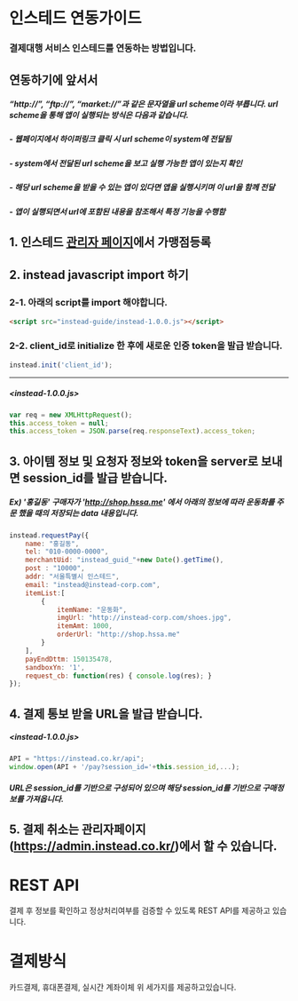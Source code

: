 # 인스테드 연동가이드

### 결제대행 서비스 인스테드를 연동하는 방법입니다.

## 연동하기에 앞서서
##### “http://”, “ftp://”, “market://”과 같은 문자열을 url scheme이라 부릅니다. url scheme을 통해 앱이 실행되는 방식은 다음과 같습니다.

##### - 웹페이지에서 하이퍼링크 클릭 시 url scheme이 system에 전달됨
##### - system에서 전달된 url scheme을 보고 실행 가능한 앱이 있는지 확인
##### - 해당 url scheme을 받을 수 있는 앱이 있다면 앱을 실행시키며 이 url을 함께 전달
##### - 앱이 실행되면서 url에 포함된 내용을 참조해서 특정 기능을 수행함

## 1. 인스테드 [관리자 페이지](https://admin.instead.co.kr/)에서 가맹점등록

## 2. instead javascript import 하기

### 2-1. 아래의 script를 import 해야합니다.
```html
<script src="instead-guide/instead-1.0.0.js"></script>
```

### 2-2. client_id로 initialize 한 후에 새로운 인증 token을 발급 받습니다.
```javascript
instead.init('client_id');
```
<hr/>

##### <instead-1.0.0.js>

```javascript
var req = new XMLHttpRequest();
this.access_token = null;
this.access_token = JSON.parse(req.responseText).access_token;
```

## 3. 아이템 정보 및 요청자 정보와 token을 server로 보내면 session_id를 발급 받습니다.

##### Ex) '홍길동' 구매자가 'http://shop.hssa.me' 에서 아래의 정보에 따라 운동화를 주문 했을 때의 저장되는 data 내용입니다.

```javascript
instead.requestPay({ 
    name: "홍길동", 
    tel: "010-0000-0000", 
    merchantUid: "instead_guid_"+new Date().getTime(), 
    post : "10000", 
    addr: "서울특별시 인스테드", 
    email: "instead@instead-corp.com", 
    itemList:[ 
        { 
            itemName: "운동화", 
            imgUrl: "http://instead-corp.com/shoes.jpg", 
            itemAmt: 1000, 
            orderUrl: "http://shop.hssa.me" 
        } 
    ], 
    payEndDttm: 150135478, 
    sandboxYn: '1', 
    request_cb: function(res) { console.log(res); } 
});
```

## 4. 결제 통보 받을 URL을 발급 받습니다.

##### <instead-1.0.0.js>

```javascript
API = "https://instead.co.kr/api";
window.open(API + '/pay?session_id='+this.session_id,...);
```
##### URL은 session_id를 기반으로 구성되어 있으며 해당 session_id를 기반으로 구매정보를 가져옵니다.

## 5. 결제 취소는 관리자페이지(https://admin.instead.co.kr/)에서 할 수 있습니다.

# REST API
결제 후 정보를 확인하고 정상처리여부를 검증할 수 있도록 REST API를 제공하고 있습니다.

# 결제방식
카드결제, 휴대폰결제, 실시간 계좌이체
위 세가지를 제공하고있습니다.

